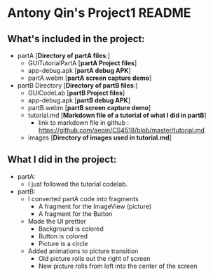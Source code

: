 # Antony Qin's Project1 README

## What's included in the project:
* partA [**Directory of partA files**:]
    * GUITutorialPartA [**partA Project files**]
    * app-debug.apk [**partA debug APK**]
    * partA.webm [**partA screen capture demo**]
* partB Directory [**Directory of partB files**:]
    * GUICodeLab [**partB Project files**]
    * app-debug.apk [**partB debug APK**]
    * partB.webm [**partB screen capture demo**]
    * tutorial.md [**Markdown file of a tutorial of what I did in partB**]
        * link to markdown file in github : https://github.com/aeqin/CS4518/blob/master/tutorial.md
    * images [**Directory of images used in tutorial.md**]
    
## What I did in the project:
* partA:
    * I just followed the tutorial codelab.
* partB:
    * I converted partA code into fragments
        * A fragment for the ImageView (picture)
        * A fragment for the Button
    * Made the UI prettier
        * Background is colored
        * Button is colored
        * Picture is a circle
    * Added animations to picture transition
        * Old picture rolls out the right of screen
        * New picture rolls from left into the center of the screen
